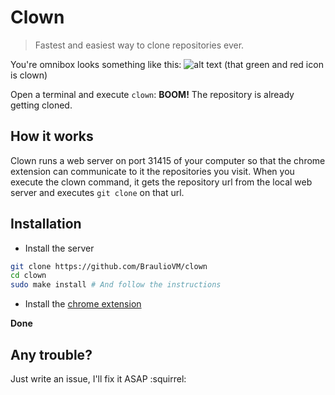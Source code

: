 Clown
======
> Fastest and easiest way to clone repositories ever.

You're omnibox looks something like this:
![alt text](http://i59.tinypic.com/29fw1vq.png "Chrome bar") (that green and red icon is clown)

Open a terminal and execute ````clown````: **BOOM!** The repository is already getting cloned.

## How it works
Clown runs a web server on port 31415 of your computer so that the chrome extension can communicate to it the repositories you visit. When you execute the clown command, it gets the repository url from the local web server and executes `git clone` on that url.

## Installation
* Install the server
````sh
git clone https://github.com/BraulioVM/clown
cd clown
sudo make install # And follow the instructions
````

* Install the [chrome extension](https://chrome.google.com/webstore/detail/clown/nnjfecpobaodofjecffplbpcjohaffjk)

**Done**

## Any trouble?
Just write an issue, I'll fix it ASAP :squirrel: